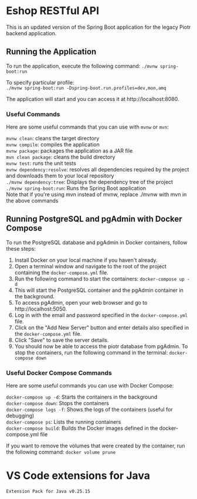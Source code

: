 # Eshop RESTful API
This is an updated version of the Spring Boot application for the legacy Piotr backend application.      

## Running the Application
To run the application, execute the following command:
`./mvnw spring-boot:run`    

To specify particular profile:      
`./mvnw spring-boot:run -Dspring-boot.run.profiles=dev,mon,amq`

The application will start and you can access it at http://localhost:8080.

### Useful Commands
Here are some useful commands that you can use with `mvnw` or `mvn`:

`mvnw clean`: cleans the target directory    
`mvnw compile`: compiles the application      
`mvnw package`: packages the application as a JAR file  
`mvn clean package`: cleans the build directory    
`mvnw test`: runs the unit tests       
`mvnw dependency:resolve`: resolves all dependencies required by the project and downloads them to your local repository        
`./mvnw dependency:tree`: Displays the dependency tree of the project        
`./mvnw spring-boot:run`: Runs the Spring Boot application     
Note that if you're using mvn instead of mvnw, replace ./mvnw with mvn in the above commands      

## Running PostgreSQL and pgAdmin with Docker Compose
To run the PostgreSQL database and pgAdmin in Docker containers, follow these steps:

1. Install Docker on your local machine if you haven't already.
2. Open a terminal window and navigate to the root of the project containing the `docker-compose.yml` file.
3. Run the following command to start the containers:
`docker-compose up -d`       
4. This will start the PostgreSQL container and the pgAdmin container in the background.
5. To access pgAdmin, open your web browser and go to http://localhost:5050.
6. Log in with the email and password specified in the `docker-compose.yml` file.
7. Click on the "Add New Server" button and enter details also specified in the  `docker-compose.yml` file.
8. Click "Save" to save the server details.
9. You should now be able to access the piotr database from pgAdmin. To stop the containers, run the following command in the terminal:
`docker-compose down`

### Useful Docker Compose Commands
Here are some useful commands you can use with Docker Compose:

`docker-compose up -d`: Starts the containers in the background          
`docker-compose down`: Stops the containers     
`docker-compose logs -f`: Shows the logs of the containers (useful for debugging)     
`docker-compose ps`: Lists the running containers     
`docker-compose build`: Builds the Docker images defined in the docker-compose.yml file     

If you want to remove the volumes that were created by the container, run the following command:
`docker volume prune`

# VS Code extensions for Java
`Extension Pack for Java v0.25.15`      